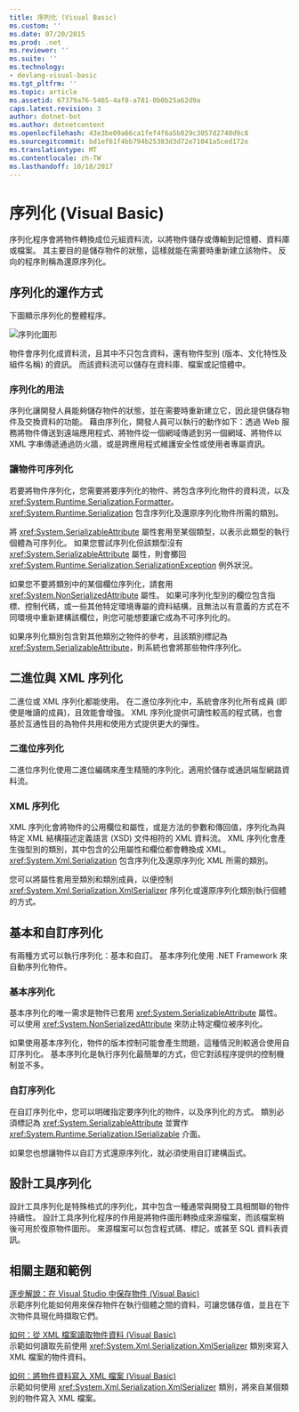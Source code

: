 ```yaml
---
title: 序列化 (Visual Basic)
ms.custom: ''
ms.date: 07/20/2015
ms.prod: .net
ms.reviewer: ''
ms.suite: ''
ms.technology:
- devlang-visual-basic
ms.tgt_pltfrm: ''
ms.topic: article
ms.assetid: 67379a76-5465-4af8-a781-0b0b25a62d9a
caps.latest.revision: 3
author: dotnet-bot
ms.author: dotnetcontent
ms.openlocfilehash: 43e3be09a66ca1fef4f6a5b829c3057d2740d9c8
ms.sourcegitcommit: bd1ef61f4bb794b25383d3d72e71041a5ced172e
ms.translationtype: MT
ms.contentlocale: zh-TW
ms.lasthandoff: 10/18/2017
---
```

# <a name="serialization-visual-basic"></a>序列化 (Visual Basic)
序列化程序會將物件轉換成位元組資料流，以將物件儲存或傳輸到記憶體、資料庫或檔案。 其主要目的是儲存物件的狀態，這樣就能在需要時重新建立該物件。 反向的程序則稱為還原序列化。  
  
## <a name="how-serialization-works"></a>序列化的運作方式  
 下圖顯示序列化的整體程序。  
  
 ![序列化圖形](../../../../csharp/programming-guide/concepts/serialization/media/serialization.gif "序列化")  
  
 物件會序列化成資料流，且其中不只包含資料，還有物件型別 (版本、文化特性及組件名稱) 的資訊。 而該資料流可以儲存在資料庫、檔案或記憶體中。  
  
### <a name="uses-for-serialization"></a>序列化的用法  
 序列化讓開發人員能夠儲存物件的狀態，並在需要時重新建立它，因此提供儲存物件及交換資料的功能。 藉由序列化，開發人員可以執行的動作如下：透過 Web 服務將物件傳送到遠端應用程式、將物件從一個網域傳遞到另一個網域、將物件以 XML 字串傳遞通過防火牆，或是跨應用程式維護安全性或使用者專屬資訊。  
  
### <a name="making-an-object-serializable"></a>讓物件可序列化  
 若要將物件序列化，您需要將要序列化的物件、將包含序列化物件的資料流，以及 <xref:System.Runtime.Serialization.Formatter>。 <xref:System.Runtime.Serialization> 包含序列化及還原序列化物件所需的類別。  
  
 將 <xref:System.SerializableAttribute> 屬性套用至某個類型，以表示此類型的執行個體為可序列化。 如果您嘗試序列化但該類型沒有 <xref:System.SerializableAttribute> 屬性，則會擲回 <xref:System.Runtime.Serialization.SerializationException> 例外狀況。  
  
 如果您不要將類別中的某個欄位序列化，請套用 <xref:System.NonSerializedAttribute> 屬性。 如果可序列化型別的欄位包含指標、控制代碼，或一些其他特定環境專屬的資料結構，且無法以有意義的方式在不同環境中重新建構該欄位，則您可能想要讓它成為不可序列化的。  
  
 如果序列化類別包含對其他類別之物件的參考，且該類別標記為 <xref:System.SerializableAttribute>，則系統也會將那些物件序列化。  
  
## <a name="binary-and-xml-serialization"></a>二進位與 XML 序列化  
 二進位或 XML 序列化都能使用。 在二進位序列化中，系統會序列化所有成員 (即使是唯讀的成員)，且效能會增強。 XML 序列化提供可讀性較高的程式碼，也會基於互通性目的為物件共用和使用方式提供更大的彈性。  
  
### <a name="binary-serialization"></a>二進位序列化  
 二進位序列化使用二進位編碼來產生精簡的序列化，適用於儲存或通訊端型網路資料流。  
  
### <a name="xml-serialization"></a>XML 序列化  
 XML 序列化會將物件的公用欄位和屬性，或是方法的參數和傳回值，序列化為與特定 XML 結構描述定義語言 (XSD) 文件相符的 XML 資料流。 XML 序列化會產生強型別的類別，其中包含的公用屬性和欄位都會轉換成 XML。 <xref:System.Xml.Serialization> 包含序列化及還原序列化 XML 所需的類別。  
  
 您可以將屬性套用至類別和類別成員，以便控制 <xref:System.Xml.Serialization.XmlSerializer> 序列化或還原序列化類別執行個體的方式。  
  
## <a name="basic-and-custom-serialization"></a>基本和自訂序列化  
 有兩種方式可以執行序列化：基本和自訂。 基本序列化使用 .NET Framework 來自動序列化物件。  
  
### <a name="basic-serialization"></a>基本序列化  
 基本序列化的唯一需求是物件已套用 <xref:System.SerializableAttribute> 屬性。 可以使用 <xref:System.NonSerializedAttribute> 來防止特定欄位被序列化。  
  
 如果使用基本序列化，物件的版本控制可能會產生問題，這種情況則較適合使用自訂序列化。 基本序列化是執行序列化最簡單的方式，但它對該程序提供的控制機制並不多。  
  
### <a name="custom-serialization"></a>自訂序列化  
 在自訂序列化中，您可以明確指定要序列化的物件，以及序列化的方式。 類別必須標記為 <xref:System.SerializableAttribute> 並實作 <xref:System.Runtime.Serialization.ISerializable> 介面。  
  
 如果您也想讓物件以自訂方式還原序列化，就必須使用自訂建構函式。  
  
## <a name="designer-serialization"></a>設計工具序列化  
 設計工具序列化是特殊格式的序列化，其中包含一種通常與開發工具相關聯的物件持續性。 設計工具序列化程序的作用是將物件圖形轉換成來源檔案，而該檔案稍後可用於復原物件圖形。 來源檔案可以包含程式碼、標記，或甚至 SQL 資料表資訊。  
  
##  <a name="BKMK_RelatedTopics"></a> 相關主題和範例  
 [逐步解說：在 Visual Studio 中保存物件 (Visual Basic)](../../../../visual-basic/programming-guide/concepts/serialization/walkthrough-persisting-an-object-in-visual-studio.md)  
 示範序列化能如何用來保存物件在執行個體之間的資料，可讓您儲存值，並且在下次物件具現化時擷取它們。  
  
 [如何：從 XML 檔案讀取物件資料 (Visual Basic)](../../../../visual-basic/programming-guide/concepts/serialization/how-to-read-object-data-from-an-xml-file.md)  
 示範如何讀取先前使用 <xref:System.Xml.Serialization.XmlSerializer> 類別來寫入 XML 檔案的物件資料。  
  
 [如何：將物件資料寫入 XML 檔案 (Visual Basic)](../../../../visual-basic/programming-guide/concepts/serialization/how-to-write-object-data-to-an-xml-file.md)  
 示範如何使用 <xref:System.Xml.Serialization.XmlSerializer> 類別，將來自某個類別的物件寫入 XML 檔案。
